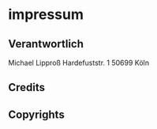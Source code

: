 # impressum

## Verantwortlich

Michael Lipproß
Hardefuststr. 1
50699 Köln

## Credits

## Copyrights
